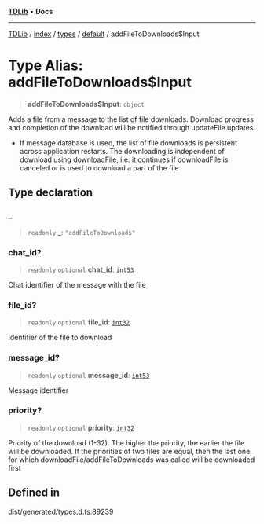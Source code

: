 [**TDLib**](../../../../../../README.md) • **Docs**

***

[TDLib](../../../../../../modules.md) / [index](../../../../../README.md) / [types](../../../README.md) / [default](../README.md) / addFileToDownloads$Input

# Type Alias: addFileToDownloads$Input

> **addFileToDownloads$Input**: `object`

Adds a file from a message to the list of file downloads. Download progress and completion of the download will be notified through updateFile updates.

- If message database is used, the list of file downloads is persistent across application restarts. The downloading is independent of download using downloadFile, i.e. it continues if downloadFile is canceled or is used to download a part of the file

## Type declaration

### \_

> `readonly` **\_**: `"addFileToDownloads"`

### chat\_id?

> `readonly` `optional` **chat\_id**: [`int53`](int53-1.md)

Chat identifier of the message with the file

### file\_id?

> `readonly` `optional` **file\_id**: [`int32`](int32-1.md)

Identifier of the file to download

### message\_id?

> `readonly` `optional` **message\_id**: [`int53`](int53-1.md)

Message identifier

### priority?

> `readonly` `optional` **priority**: [`int32`](int32-1.md)

Priority of the download (1-32). The higher the priority, the earlier the file will be downloaded. If the priorities of two files are equal, then the last one for which downloadFile/addFileToDownloads was called will be downloaded first

## Defined in

dist/generated/types.d.ts:89239
